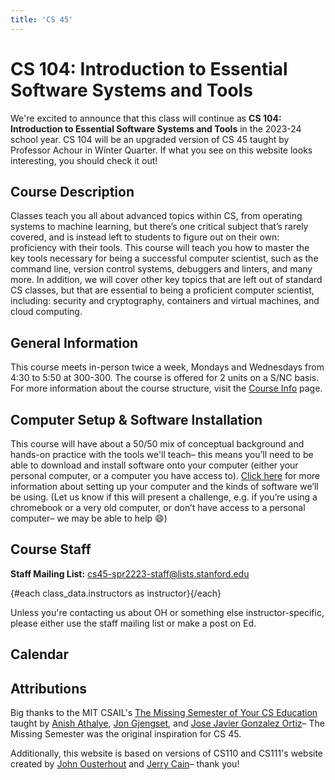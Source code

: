 ```yaml
---
title: 'CS 45'
---
```


<script lang="ts">
  import { base } from '$app/paths';
  import Calendar from '$lib/Calendar.svelte';
  import { class_data, fixupLink } from '$lib/classData';

  import Instructor from '$lib/Instructor.svelte';
  import Callout from '$lib/Callout.svelte';
</script>

# CS 104: Introduction to Essential Software Systems and Tools

<Callout cardinal>
We're excited to announce that this class will continue as <strong>CS 104:
Introduction to Essential Software Systems and Tools</strong> in the 2023-24
school year.  CS 104 will be an upgraded version of CS 45 taught by Professor
Achour in Winter Quarter.  If what you see on this website looks interesting,
you should check it out!
</Callout>

## Course Description

Classes teach you all about advanced topics within CS, from operating systems to machine learning,
but there’s one critical subject that’s rarely covered, and is instead left to students to figure
out on their own: proficiency with their tools. This course will teach you how to master the key
tools necessary for being a successful computer scientist, such as the command line, version control
systems, debuggers and linters, and many more. In addition, we will cover other key topics that are
left out of standard CS classes, but that are essential to being a proficient computer scientist,
including: security and cryptography, containers and virtual machines, and cloud computing.

## General Information

This course meets in-person twice a week, Mondays and Wednesdays from 4:30 to 5:50 at 300-300. The
course is offered for 2 units on a S/NC basis. For more information about the course structure,
visit the [Course Info]({base}/course_info) page.

## Computer Setup & Software Installation

This course will have about a 50/50 mix of conceptual background and hands-on practice with the
tools we'll teach– this means you’ll need to be able to download and install software onto your
computer (either your personal computer, or a computer you have access to).
[Click here]({base}/software) for more information about setting up your computer and the kinds of
software we’ll be using. (Let us know if this will present a challenge, e.g. if you’re using a
chromebook or a very old computer, or don’t have access to a personal computer– we may be able to
help 😄)

## Course Staff

**Staff Mailing List:**
[cs45-spr2223-staff@lists.stanford.edu](mailto:cs45-spr2223-staff@lists.stanford.edu)

<div style="display: flex; flex-wrap: wrap;">
	{#each class_data.instructors as instructor}
		<Instructor
			src={fixupLink(instructor.image)}
			name={instructor.name}
			role={instructor.role}
			email={instructor.email}
			officeHours={instructor.officeHours}
		/>
	{/each}
</div>

Unless you're contacting us about OH or something else instructor-specific, please either use the
staff mailing list or make a post on Ed.

## Calendar

<Calendar />

## Attributions

Big thanks to the MIT CSAIL's
[The Missing Semester of Your CS Education](https://missing.csail.mit.edu/) taught by
[Anish Athalye](https://www.anishathalye.com/), [Jon Gjengset](https://thesquareplanet.com/), and
[Jose Javier Gonzalez Ortiz](https://josejg.com/)– The Missing Semester was the original inspiration
for CS 45.

Additionally, this website is based on versions of CS110 and CS111's website created by
[John Ousterhout](https://web.stanford.edu/~ouster/cgi-bin/home.php) and
[Jerry Cain](https://profiles.stanford.edu/gerald-cain?tab=teaching)– thank you!
